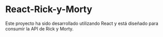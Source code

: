 # React-Rick-y-Morty
Este proyecto ha sido desarrollado utilizando React y está diseñado para consumir la API de Rick y Morty.
